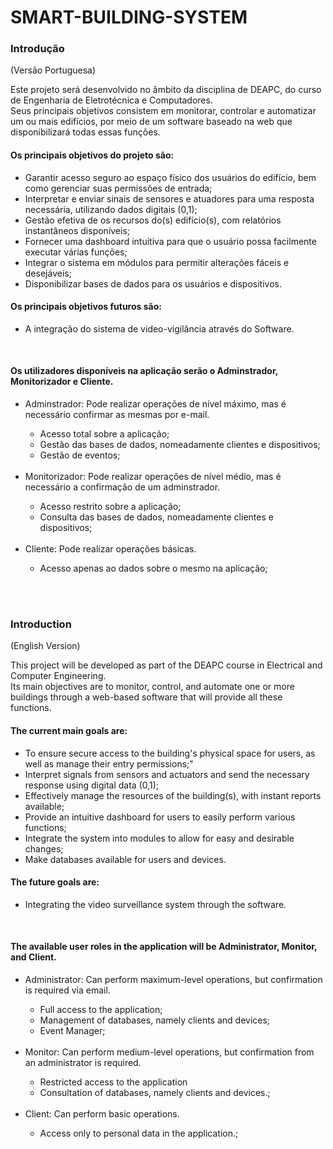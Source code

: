 # SMART-BUILDING-SYSTEM

<p><h3>Introdução</h3>(Versão Portuguesa)</p>

<p>Este projeto será desenvolvido no âmbito da disciplina de DEAPC, do curso de Engenharia de Eletrotécnica e Computadores.<br> 
Seus principais objetivos consistem em monitorar, controlar e automatizar um ou mais edifícios, por meio de um software baseado na web que disponibilizará todas essas funções.</p>

<p><h4>Os principais objetivos do projeto são:</h4></p>
<ul>
  <li>Garantir acesso seguro ao espaço físico dos usuários do edifício, bem como gerenciar suas permissões de entrada;</li>
  <li>Interpretar e enviar sinais de sensores e atuadores para uma resposta necessária, utilizando dados digitais (0,1);</li>
  <li>Gestão efetiva de os recursos do(s) edifício(s), com relatórios instantâneos disponíveis;</li>
  <li>Fornecer uma dashboard intuitiva para que o usuário possa facilmente executar várias funções;</li>
  <li>Integrar o sistema em módulos para permitir alterações fáceis e desejáveis;</li>
  <li>Disponibilizar bases de dados para os usuários e dispositivos.</li>
</ul>

<p><h4>Os principais objetivos futuros são:</h4></p>
<ul>
  <li>A integração do sistema de video-vigilância através do Software.</li>
</ul><br>

<p><h4>Os utilizadores disponíveis na aplicação serão o Adminstrador, Monitorizador e Cliente.</h4></p>
<ul>
  <li>Adminstrador: Pode realizar operações de nível máximo, mas é necessário confirmar as mesmas por e-mail.</li>
  <ul>
    <li>Acesso total sobre a aplicação;</li>
    <li>Gestão das bases de dados, nomeadamente clientes e dispositivos;</li>
    <li>Gestão de eventos;</li>
  </ul>
   <br>
  <li>Monitorizador: Pode realizar operações de nível médio, mas é necessário a confirmação de um adminstrador.</li>
  <ul>
    <li>Acesso restrito sobre a aplicação;</li>
    <li>Consulta das bases de dados, nomeadamente clientes e dispositivos;</li>
  </ul>
   <br>
  <li>Cliente: Pode realizar operações básicas.</li>
  <ul>
    <li>Acesso apenas ao dados sobre o mesmo na aplicação;</li>
  </ul>
  
</ul>

<br><br>
<p><h3>Introduction</h3>(English Version)</p>

<p>This project will be developed as part of the DEAPC course in Electrical and Computer Engineering.<br> 
  Its main objectives are to monitor, control, and automate one or more buildings through a web-based software that will provide all these functions.</p>

<p><h4>The current main goals are:</h4></p>
<ul>
  <li>To ensure secure access to the building's physical space for users, as well as manage their entry permissions;"</li>
  <li>Interpret signals from sensors and actuators and send the necessary response using digital data (0,1);</li>
  <li>Effectively manage the resources of the building(s), with instant reports available;</li>
  <li>Provide an intuitive dashboard for users to easily perform various functions;</li>
  <li>Integrate the system into modules to allow for easy and desirable changes;</li>
  <li>Make databases available for users and devices.</li>
</ul>

<p><h4>The future goals are:</h4></p>
<ul>
  <li>Integrating the video surveillance system through the software.</li>
</ul><br>

<p><h4>The available user roles in the application will be Administrator, Monitor, and Client.</h4></p>
<ul>
  <li>Administrator: Can perform maximum-level operations, but confirmation is required via email.</li>
  <ul>
    <li>Full access to the application;</li>
    <li>Management of databases, namely clients and devices;</li>
    <li>Event Manager;</li>
  </ul>
   <br>
  <li>Monitor: Can perform medium-level operations, but confirmation from an administrator is required.</li>
  <ul>
    <li>Restricted access to the application</li>
    <li>Consultation of databases, namely clients and devices.;</li>
  </ul>
   <br>
  <li>Client: Can perform basic operations.</li>
  <ul>
    <li>Access only to personal data in the application.;</li>
  </ul>
  
</ul>

<br><br>
